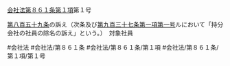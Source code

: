 [会社法第８６１条第１項](会社法＿＿＿＿第８６１条第１項)第１号

[第八百五十九条](会社法＿＿＿＿第８５９条)の訴え（次条及び[第九百三十七条第一項第一号](会社法＿＿＿＿第９３７条第１項第１号)ルにおいて「持分会社の社員の除名の訴え」という。）　対象社員


#会社法
#会社法/第８６１条
#会社法/第８６１条/第１項
#会社法/第８６１条/第１項/第１号
